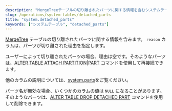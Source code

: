 ```yaml
---
description: "MergeTreeテーブルの切り離されたパーツに関する情報を含むシステムテーブル"
slug: /operations/system-tables/detached_parts
title: "system.detached_parts"
keywords: ["システムテーブル", "detached_parts"]
---
```


[MergeTree](../../engines/table-engines/mergetree-family/mergetree.md) テーブルの切り離されたパーツに関する情報を含みます。 `reason` カラムは、パーツが切り離された理由を指定します。

ユーザーによって切り離されたパーツの場合、理由は空です。そのようなパーツは、[ALTER TABLE ATTACH PARTITION\|PART](../../sql-reference/statements/alter/partition.md#alter_attach-partition) コマンドを使用して再接続できます。

他のカラムの説明については、[system.parts](../../operations/system-tables/parts.md)をご覧ください。

パーツ名が無効な場合、いくつかのカラムの値は `NULL` になることがあります。そのようなパーツは、[ALTER TABLE DROP DETACHED PART](../../sql-reference/statements/alter/partition.md#alter_drop-detached) コマンドを使用して削除できます。
